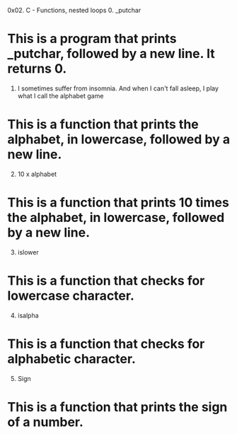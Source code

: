 0x02. C - Functions, nested loops
0. _putchar
# This is a program that prints _putchar, followed by a new line. It returns 0.
1. I sometimes suffer from insomnia. And when I can't fall asleep, I play what I call the alphabet game
# This is a function that prints the alphabet, in lowercase, followed by a new line.
2. 10 x alphabet
# This is a function that prints 10 times the alphabet, in lowercase, followed by a new line.
3. islower
# This is a function that checks for lowercase character.
4. isalpha
# This is  a function that checks for alphabetic character. 
5. Sign
# This is a function that prints the sign of a number.
